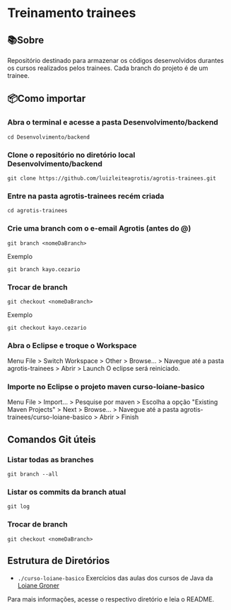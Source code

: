 # Treinamento trainees

## 📚Sobre
Repositório destinado para armazenar os códigos desenvolvidos durantes os cursos realizados pelos trainees. Cada branch do projeto é de um trainee.

## 📦Como importar
### Abra o terminal e acesse a pasta Desenvolvimento/backend
```
cd Desenvolvimento/backend
```

### Clone o repositório no diretório local Desenvolvimento/backend
```
git clone https://github.com/luizleiteagrotis/agrotis-trainees.git
```

### Entre na pasta agrotis-trainees recém criada
```
cd agrotis-trainees
```

### Crie uma branch com o e-email Agrotis (antes do @)
```
git branch <nomeDaBranch>
```

Exemplo
```
git branch kayo.cezario
```

### Trocar de branch
```
git checkout <nomeDaBranch>
```

Exemplo
```
git checkout kayo.cezario
```

### Abra o Eclipse e troque o Workspace
Menu File > Switch Workspace > Other > Browse... > Navegue até a pasta agrotis-trainees > Abrir > Launch
O eclipse será reiniciado.

### Importe no Eclipse o projeto maven curso-loiane-basico
Menu File > Import... > Pesquise por maven > Escolha a opção "Existing Maven Projects" > Next > Browse... > Navegue até a pasta agrotis-trainees/curso-loiane-basico > Abrir > Finish

## Comandos Git úteis
### Listar todas as branches
```
git branch --all
```

### Listar os commits da branch atual
```
git log
```

### Trocar de branch
```
git checkout <nomeDaBranch>
```

## Estrutura de Diretórios
* ```./curso-loiane-basico``` Exercícios das aulas dos cursos de Java da <a href= "https://loiane.training">Loiane Groner</a>

Para mais informações, acesse o respectivo diretório e leia o README. 
